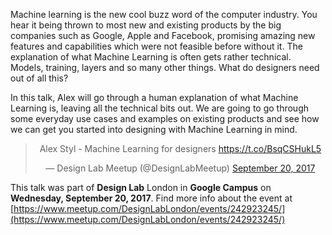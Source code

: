 Machine learning is the new cool buzz word of the computer industry. You hear it being thrown to most new and existing products by the big companies such as Google, Apple and Facebook, promising amazing new features and capabilities which were not feasible before without it. The explanation of what Machine Learning is often gets rather technical. Models, training, layers and so many other things. What do designers need out of all this?

In this talk, Alex will go through a human explanation of what Machine Learning is, leaving all the technical bits out. We are going to go through some everyday use cases and examples on existing products and see how we can get you started into designing with Machine Learning in mind.

<center><blockquote class="twitter-tweet" data-lang="en"><p lang="en" dir="ltr">Alex Styl - Machine Learning for designers <a href="https://t.co/BsqCSHukL5">https://t.co/BsqCSHukL5</a></p>&mdash; Design Lab Meetup (@DesignLabMeetup) <a href="https://twitter.com/DesignLabMeetup/status/910570354011021312">September 20, 2017</a></blockquote>
<script async src="//platform.twitter.com/widgets.js" charset="utf-8"></script></center>

<script async class="speakerdeck-embed" data-id="8c8b5862a488489bab86b457dff79ec1" src="//speakerdeck.com/assets/embed.js"></script>


This talk was part of **Design Lab** London in **Google Campus** on **Wednesday, September 20, 2017**. Find more info about the event at [https://www.meetup.com/DesignLabLondon/events/242923245/](https://www.meetup.com/DesignLabLondon/events/242923245/)

